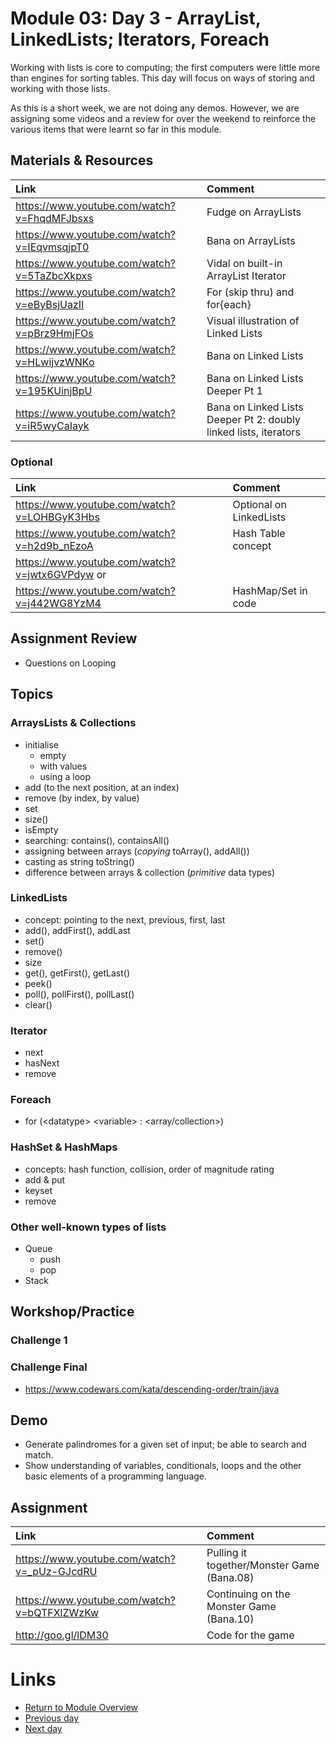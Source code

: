 # Module 03: Day 3 - ArrayList, LinkedLists;  Iterators, Foreach
Working with lists is core to computing; the first computers were little more than engines for sorting tables.  This day will focus on ways of storing and working with those lists.

As this is a short week, we are not doing any demos.  However, we are assigning some videos and a review for over the weekend to reinforce the various items that were learnt so far in this module.


## Materials & Resources

| Link | Comment                        |
|:---- |:------------------------------ |
|https://www.youtube.com/watch?v=FhqdMFJbsxs|Fudge on ArrayLists|
|https://www.youtube.com/watch?v=IEqvmsqjpT0|Bana on ArrayLists|
|https://www.youtube.com/watch?v=5TaZbcXkpxs|Vidal on built-in ArrayList Iterator|
|https://www.youtube.com/watch?v=eByBsjUazII|For (skip thru) and for{each}|
|https://www.youtube.com/watch?v=pBrz9HmjFOs|Visual illustration of Linked Lists|
|https://www.youtube.com/watch?v=HLwijvzWNKo|Bana on Linked Lists|
|https://www.youtube.com/watch?v=195KUinjBpU|Bana on Linked Lists Deeper Pt 1|
|https://www.youtube.com/watch?v=iR5wyCaIayk|Bana on Linked Lists Deeper Pt 2: doubly linked lists, iterators|


### Optional
| Link | Comment|
|:---- |:------ |
|https://www.youtube.com/watch?v=LOHBGyK3Hbs|Optional on LinkedLists|6:02|
|https://www.youtube.com/watch?v=h2d9b_nEzoA|Hash Table concept|
|https://www.youtube.com/watch?v=jwtx6GVPdyw or 
 https://www.youtube.com/watch?v=j442WG8YzM4|HashMap/Set in code|


## Assignment Review
- Questions on Looping


## Topics

### ArraysLists & Collections
- initialise 
  - empty
  - with values
  - using a loop
- add (to the next position, at an index)
- remove (by index, by value)
- set
- size()
- isEmpty
- searching: contains(), containsAll()
- assigning between arrays (*copying* toArray(), addAll())
- casting as string toString()
- difference between arrays & collection (*primitive* data types)

### LinkedLists
- concept: pointing to the next, previous, first, last
- add(), addFirst(), addLast
- set()
- remove()
- size
- get(), getFirst(), getLast()
- peek()
- poll(), pollFirst(), pollLast()
- clear()

### Iterator
- next
- hasNext
- remove

### Foreach
- for (&lt;datatype&gt; &lt;variable&gt; : &lt;array/collection&gt;)

### HashSet &amp; HashMaps
- concepts: hash function, collision, order of magnitude rating
- add &amp; put
- keyset
- remove


### Other well-known types of lists
- Queue
  - push
  - pop
- Stack  


## Workshop/Practice 

### Challenge 1
### Challenge Final
- https://www.codewars.com/kata/descending-order/train/java

## Demo
- Generate palindromes for a given set of input; be able to search and match.
- Show understanding of variables, conditionals, loops and the other basic elements of a programming language.

## Assignment
| Link | Comment|
|:---- |:------ |
|https://www.youtube.com/watch?v=_pUz-GJcdRU|Pulling it together/Monster Game (Bana.08)|
|https://www.youtube.com/watch?v=bQTFXlZWzKw|Continuing on the Monster Game (Bana.10)|
| http://goo.gl/lDM30|Code for the game|

# Links
- [Return to Module Overview](..)
- [Previous day](../m03d2-arrays-collections-functions)
- [Next day](../m04d4)